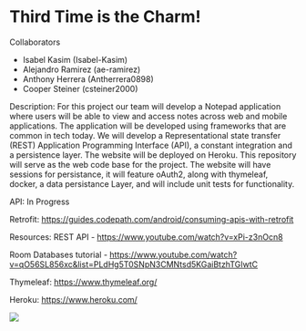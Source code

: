 # Third Time is the Charm!

Collaborators

* Isabel Kasim (Isabel-Kasim)
* Alejandro Ramirez (ae-ramirez)
* Anthony Herrera (Antherrera0898)
* Cooper Steiner (csteiner2000)

Description: For this project our team will develop a Notepad application where users will be able to view and access notes across web and mobile applications. The application will be developed using frameworks that are common in tech today. We will develop a Representational state transfer (REST) Application Programming Interface (API), a constant integration and a persistence layer. The website will be deployed on Heroku. This repository will serve as the web code base for the project. The website will have sessions for persistance, it will feature oAuth2, along with thymeleaf, docker, a data persistance Layer, and will include unit tests for functionality.

API: In Progress

Retrofit: https://guides.codepath.com/android/consuming-apis-with-retrofit

Resources: REST API - https://www.youtube.com/watch?v=xPi-z3nOcn8

Room Databases tutorial - https://www.youtube.com/watch?v=qO56SL856xc&list=PLdHg5T0SNpN3CMNtsd5KGaiBtzhTGIwtC

Thymeleaf: https://www.thymeleaf.org/

Heroku: https://www.heroku.com/

![](https://i.imgur.com/QNCHC9a.jpg)
